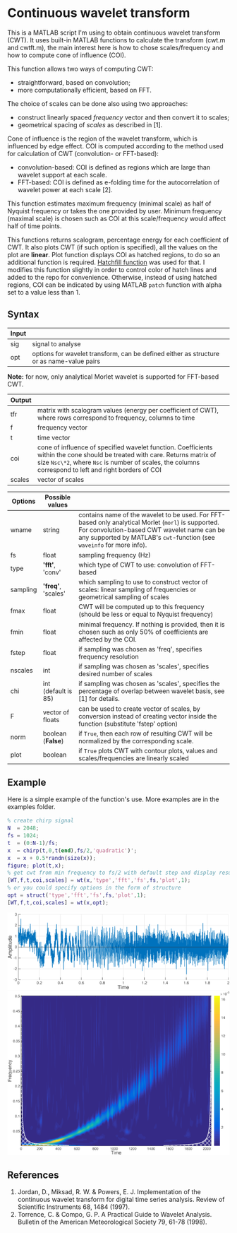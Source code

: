 # Continuous wavelet transform

This is a MATLAB script I'm using to obtain continuous wavelet transform (CWT).  It uses built-in MATLAB functions to calculate the transform (cwt.m and cwtft.m), the main interest here is how to chose scales/frequency and how to compute cone of influence (COI).

This function allows two ways of computing CWT:
- straightforward, based on convolution;
- more computationally efficient, based on FFT.

The choice of scales can be done also using two approaches:
- construct linearly spaced *frequency* vector and then convert it to scales;
- geometrical spacing of *scales* as described in [1].

Cone of influence is the region of the wavelet transform, which is influenced by edge effect. COI is computed according to the method used for calculation of CWT (convolution- or FFT-based):
- convolution-based: COI is defined as regions which are large than wavelet support at each scale.
- FFT-based: COI is defined as e-folding time for the autocorrelation of wavelet power at each scale [2].

This function estimates maximum frequency (minimal scale) as half of Nyquist frequency or takes the one provided by user. Minimum frequency (maximal scale) is chosen such as COI at this scale/frequency would affect half of time points.

This functions returns scalogram, percentage energy for each coefficient of CWT. It also plots CWT (if such option is specified), all the values on the plot are **linear**.
Plot function displays COI as hatched regions, to do so an additional function is required. [Hatchfill function](http://www.mathworks.com/matlabcentral/fileexchange/30733-hatchfill) was used for that. I modifies this function slightly in order to control color of hatch lines and added to the repo for convenience. Otherwise, instead of using hatched regions, COI can be indicated by using MATLAB `patch` function with alpha set to a value less than 1.


## Syntax

|Input  |                   |
|-------|-------------------|
|sig    | signal to analyse |
|opt    | options for wavelet transform, can be defined either as structure or as name-value pairs |

**Note:** for now, only analytical Morlet wavelet is supported for FFT-based CWT.

|Output |                   |
|-------|-------------------|
|tfr    | matrix with scalogram values (energy per coefficient of CWT), where rows correspond to frequency, columns to time |
|f      | frequency vector |
|t      | time vector |
|coi    | cone of influence of specified wavelet function.  Coefficients within the cone should be treated with care. Returns matrix of size `Nsc\*2`, where `Nsc` is number of scales, the columns correspond to left and right borders of COI |
|scales | vector of scales |

|Options  | Possible values      |                   |
|---------|----------------------|-------------------|
|wname    | string               | contains name of the wavelet to be used. For FFT-based only analytical Morlet (`morl`) is supported. For convolution-based CWT wavelet name can be any supported by MATLAB's `cwt`-function (see `waveinfo` for more info). |
|fs       | float                | sampling frequency (Hz) |
|type     | **'fft'**, 'conv'    | which type of CWT to use: convolution of FFT-based |
|sampling | **'freq'**, 'scales' | which sampling to use to construct vector of scales: linear sampling of frequencies or geometrical sampling of scales |
|fmax     | float                | CWT will be computed up to this frequency (should be less or equal to Nyquist frequency) |
| fmin    | float                | minimal frequency. If nothing is provided, then it is chosen such as only 50% of coefficients are affected by the COI. |
|fstep    | float                | if sampling was chosen as 'freq', specifies frequency resolution |
|nscales  | int                  | if sampling was chosen as 'scales', specifies desired number of scales |
|chi      | int (default is 85)  | if sampling was chosen as 'scales', specifies the percentage of overlap between wavelet basis, see [1] for details. |
|F        | vector of floats     | can be used to create vector of scales, by conversion instead of creating vector inside the function (substitute 'fstep' option) |
|norm     | boolean (**False**)  | if `True`, then each row of resulting CWT will be normalized by the corresponding scale. |
|plot     | boolean              | if `True` plots CWT with contour plots, values and scales/frequencies are linearly scaled |


## Example
Here is a simple example of the function's use. More examples are in the examples folder.

```matlab
% create chirp signal
N  = 2048;
fs = 1024;
t  = (0:N-1)/fs;
x  = chirp(t,0,t(end),fs/2,'quadratic')';
x  = x + 0.5*randn(size(x));
figure; plot(t,x);
% get cwt from min frequency to fs/2 with default step and display results
[WT,f,t,coi,scales] = wt(x,'type','fft','fs',fs,'plot',1);
% or you could specify options in the form of structure
opt = struct('type','fft','fs',fs,'plot',1);
[WT,f,t,coi,scales] = wt(x,opt);
```
![Example signal](/examples/example_sig.png)
![Example CWT](/examples/example.png)


## References
1. Jordan, D., Miksad, R. W. & Powers, E. J. Implementation of the continuous wavelet transform for digital time series analysis. Review of Scientific Instruments 68, 1484 (1997).
2. Torrence, C. & Compo, G. P. A Practical Guide to Wavelet Analysis.  Bulletin of the American Meteorological Society 79, 61-78 (1998).
